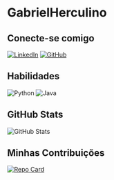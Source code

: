 # GabrielHerculino

## Conecte-se comigo
[![LinkedIn](https://img.shields.io/badge/LinkedIn-fff?style=for-the-badge&logo=linkedin&logoColor=0E76A8)](https://www.linkedin.com/in/gabriel-silva-herculino-25710923a/) [![GitHub](https://img.shields.io/badge/Github-fff?style=for-the-badge&logo=github&logoColor=000)](https://github.com/GabrielHerculino)

## Habilidades
![Python](https://img.shields.io/badge/Python-fff?style=for-the-badge&logo=python) ![Java](https://img.shields.io/badge/Java-fff?style=for-the-badge&logo=java)

## GitHub Stats
![GitHub Stats](https://github-readme-stats.vercel.app/api?username=GabrielHerculino&theme=transparent&bg_color=fff&border_color=30A3DC&show_icons=true&icon_color=30A3DC&title_color=E94D5F&text_color=000&hide_title=true&hide=stars)

## Minhas Contribuições
[![Repo Card](https://github-readme-stats.vercel.app/api/pin/?username=GabrielHerculino&repo=dio-lab-open-source&bg_color=fff&border_color=30A3DC&show_icons=true&icon_color=30A3DC&title_color=E94D5F&text_color=000)](https://github.com/GabrielHerculino/dio-lab-open-source)